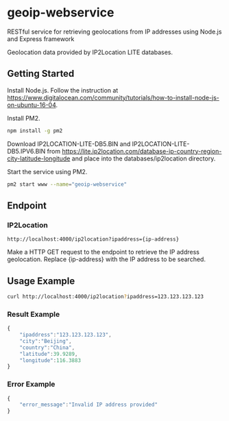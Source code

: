 # geoip-webservice
RESTful service for retrieving geolocations from IP addresses using Node.js and Express framework

Geolocation data provided by IP2Location LITE databases.

## Getting Started

Install Node.js. Follow the instruction at https://www.digitalocean.com/community/tutorials/how-to-install-node-js-on-ubuntu-16-04.

Install PM2.
```bash
npm install -g pm2
```

Download IP2LOCATION-LITE-DB5.BIN and IP2LOCATION-LITE-DB5.IPV6.BIN from https://lite.ip2location.com/database-ip-country-region-city-latitude-longitude and place into the databases/ip2location directory.

Start the service using PM2.
```bash
pm2 start www --name="geoip-webservice"
```

## Endpoint
### IP2Location
```
http://localhost:4000/ip2location?ipaddress={ip-address}
```

Make a HTTP GET request to the endpoint to retrieve the IP address geolocation. Replace {ip-address} with the IP address to be searched.

## Usage Example
```bash
curl http://localhost:4000/ip2location?ipaddress=123.123.123.123
```

### Result Example
```javascript
{
    "ipaddress":"123.123.123.123",
    "city":"Beijing",
    "country":"China",
    "latitude":39.9289,
    "longitude":116.3883
}
```

### Error Example
```javascript
{
    "error_message":"Invalid IP address provided"
}
```
